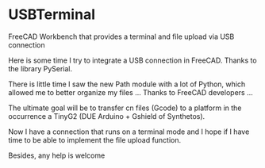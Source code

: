 # USBTerminal
FreeCAD Workbench that provides a terminal and file upload via USB connection


Here is some time I try to integrate a USB connection in FreeCAD.
Thanks to the library PySerial.

There is little time I saw the new Path module with a lot of Python, which allowed me to better organize my files ...
Thanks to FreeCAD developers ...

The ultimate goal will be to transfer cn files (Gcode) to a platform in the occurrence a TinyG2 (DUE Arduino + Gshield of Synthetos).

Now I have a connection that runs on a terminal mode and I hope if I have time to be able to implement the file upload function.

Besides, any help is welcome
